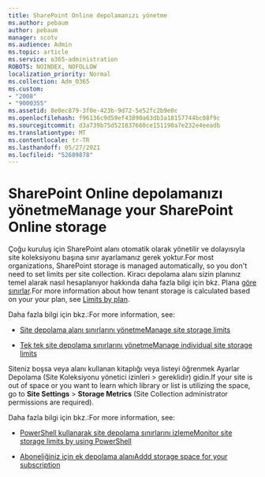 ```yaml
---
title: SharePoint Online depolamanızı yönetme
ms.author: pebaum
author: pebaum
manager: scotv
ms.audience: Admin
ms.topic: article
ms.service: o365-administration
ROBOTS: NOINDEX, NOFOLLOW
localization_priority: Normal
ms.collection: Adm_O365
ms.custom:
- "2008"
- "9000355"
ms.assetid: 8e0ec879-3f0e-423b-9d72-5e52fc2b9e0c
ms.openlocfilehash: f96136c9d59ef43890a63db3a18157744bc08f9c
ms.sourcegitcommit: d3a739b75d521837660ce151190a7e232e4eeadb
ms.translationtype: MT
ms.contentlocale: tr-TR
ms.lasthandoff: 05/27/2021
ms.locfileid: "52689878"
---
```

# <a name="manage-your-sharepoint-online-storage"></a><span data-ttu-id="43a6c-102">SharePoint Online depolamanızı yönetme</span><span class="sxs-lookup"><span data-stu-id="43a6c-102">Manage your SharePoint Online storage</span></span>

<span data-ttu-id="43a6c-103">Çoğu kuruluş için SharePoint alanı otomatik olarak yönetilir ve dolayısıyla site koleksiyonu başına sınır ayarlamanız gerek yoktur.</span><span class="sxs-lookup"><span data-stu-id="43a6c-103">For most organizations, SharePoint storage is managed automatically, so you don't need to set limits per site collection.</span></span> <span data-ttu-id="43a6c-104">Kiracı depolama alanı sizin planınız temel alarak nasıl hesaplanıyor hakkında daha fazla bilgi için bkz. Plana [göre sınırlar](/office365/servicedescriptions/sharepoint-online-service-description/sharepoint-online-limits?redirectedfrom=MSDN#limits-by-plan).</span><span class="sxs-lookup"><span data-stu-id="43a6c-104">For more information about how tenant storage is calculated based on your your plan, see [Limits by plan](/office365/servicedescriptions/sharepoint-online-service-description/sharepoint-online-limits?redirectedfrom=MSDN#limits-by-plan).</span></span>

<span data-ttu-id="43a6c-105">Daha fazla bilgi için bkz.:</span><span class="sxs-lookup"><span data-stu-id="43a6c-105">For more information, see:</span></span>

- [<span data-ttu-id="43a6c-106">Site depolama alanı sınırlarını yönetme</span><span class="sxs-lookup"><span data-stu-id="43a6c-106">Manage site storage limits</span></span>](/sharepoint/manage-site-collection-storage-limits)

- [<span data-ttu-id="43a6c-107">Tek tek site depolama sınırlarını yönetme</span><span class="sxs-lookup"><span data-stu-id="43a6c-107">Manage individual site storage limits</span></span>](/sharepoint/manage-site-collection-storage-limits#manage-individual-site-storage-limits)

<span data-ttu-id="43a6c-108">Siteniz boşsa veya alanı kullanan kitaplığı veya listeyi öğrenmek Ayarlar Depolama (Site Koleksiyonu yönetici izinleri  >   gereklidir) gidin.</span><span class="sxs-lookup"><span data-stu-id="43a6c-108">If your site is out of space or you want to learn which library or list is utilizing the space, go to **Site Settings** > **Storage Metrics** (Site Collection administrator permissions are required).</span></span>

<span data-ttu-id="43a6c-109">Daha fazla bilgi için bkz.:</span><span class="sxs-lookup"><span data-stu-id="43a6c-109">For more information, see:</span></span>

- [<span data-ttu-id="43a6c-110">PowerShell kullanarak site depolama sınırlarını izleme</span><span class="sxs-lookup"><span data-stu-id="43a6c-110">Monitor site storage limits by using PowerShell</span></span>](/sharepoint/manage-site-collection-storage-limits#monitor-site-storage-limits-by-using-powershell)

- [<span data-ttu-id="43a6c-111">Aboneliğiniz için ek depolama alanı</span><span class="sxs-lookup"><span data-stu-id="43a6c-111">Addd storage space for your subscription</span></span>](/microsoft-365/commerce/add-storage-space) 
  